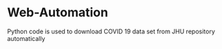 # Web-Automation
Python code is used to download COVID 19 data set from JHU repository automatically
